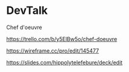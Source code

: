 # DevTalk
Chef d'oeuvre

https://trello.com/b/y5ElBw5o/chef-doeuvre

https://wireframe.cc/pro/edit/145477

https://slides.com/hippolytelefebure/deck/edit
